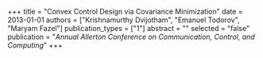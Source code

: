 +++
title = "Convex Control Design via Covariance Minimization"
date = 2013-01-01
authors = ["Krishnamurthy Dvijotham", "Emanuel Todorov", "Maryam Fazel"]
publication_types = ["1"]
abstract = ""
selected = "false"
publication = "*Annual Allerton Conference on Communication, Control, and Computing*"
+++

